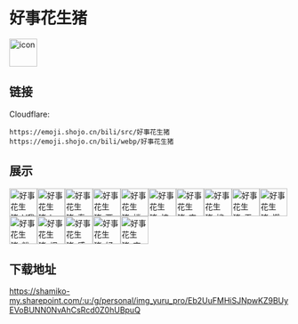 # 好事花生猪
<img src="https://emoji.shojo.cn/bili/src/好事花生猪/icon.png" width="50" height="50" alt="icon">

## 链接
Cloudflare:
```
https://emoji.shojo.cn/bili/src/好事花生猪
https://emoji.shojo.cn/bili/webp/好事花生猪
```
## 展示
<img src="https://emoji.shojo.cn/bili/src/好事花生猪/好事花生猪-V我50.png" width="50" height="50" alt="好事花生猪-V我50"><img src="https://emoji.shojo.cn/bili/src/好事花生猪/好事花生猪-ban.png" width="50" height="50" alt="好事花生猪-ban"><img src="https://emoji.shojo.cn/bili/src/好事花生猪/好事花生猪-泰酷辣.png" width="50" height="50" alt="好事花生猪-泰酷辣"><img src="https://emoji.shojo.cn/bili/src/好事花生猪/好事花生猪-两眼一黑.png" width="50" height="50" alt="好事花生猪-两眼一黑"><img src="https://emoji.shojo.cn/bili/src/好事花生猪/好事花生猪-楼上可坏了.png" width="50" height="50" alt="好事花生猪-楼上可坏了"><img src="https://emoji.shojo.cn/bili/src/好事花生猪/好事花生猪-炫饭.png" width="50" height="50" alt="好事花生猪-炫饭"><img src="https://emoji.shojo.cn/bili/src/好事花生猪/好事花生猪-变猪.png" width="50" height="50" alt="好事花生猪-变猪"><img src="https://emoji.shojo.cn/bili/src/好事花生猪/好事花生猪-尴尬.png" width="50" height="50" alt="好事花生猪-尴尬"><img src="https://emoji.shojo.cn/bili/src/好事花生猪/好事花生猪-无语.png" width="50" height="50" alt="好事花生猪-无语"><img src="https://emoji.shojo.cn/bili/src/好事花生猪/好事花生猪-燃起来了.png" width="50" height="50" alt="好事花生猪-燃起来了"><img src="https://emoji.shojo.cn/bili/src/好事花生猪/好事花生猪-粉娇你几.png" width="50" height="50" alt="好事花生猪-粉娇你几"><img src="https://emoji.shojo.cn/bili/src/好事花生猪/好事花生猪-烟花.png" width="50" height="50" alt="好事花生猪-烟花"><img src="https://emoji.shojo.cn/bili/src/好事花生猪/好事花生猪-感恩.png" width="50" height="50" alt="好事花生猪-感恩"><img src="https://emoji.shojo.cn/bili/src/好事花生猪/好事花生猪-好想要.png" width="50" height="50" alt="好事花生猪-好想要"><img src="https://emoji.shojo.cn/bili/src/好事花生猪/好事花生猪-查岗.png" width="50" height="50" alt="好事花生猪-查岗">

## 下载地址

https://shamiko-my.sharepoint.com/:u:/g/personal/img_yuru_pro/Eb2UuFMHiSJNpwKZ9BUyEVoBUNN0NvAhCsRcd0Z0hUBpuQ